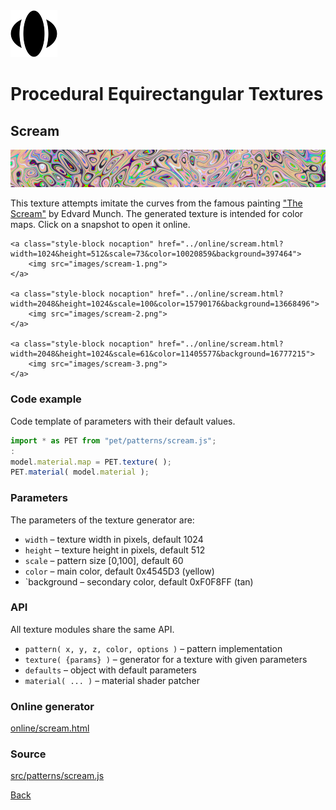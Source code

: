 <img class="logo" src="../assets/logo/logo.png">


# Procedural Equirectangular Textures


## Scream
<img src="images/scream.jpg">

This texture attempts imitate the curves from the famous
painting ["The Scream"](https://en.wikipedia.org/wiki/The_Scream)
by Edvard Munch. The generated texture is intended for color
maps. Click on a snapshot to open it online.

<p class="gallery">

	<a class="style-block nocaption" href="../online/scream.html?width=1024&height=512&scale=73&color=10020859&background=397464">
		<img src="images/scream-1.png">
	</a>

	<a class="style-block nocaption" href="../online/scream.html?width=2048&height=1024&scale=100&color=15790176&background=13668496">
		<img src="images/scream-2.png">
	</a>

	<a class="style-block nocaption" href="../online/scream.html?width=2048&height=1024&scale=61&color=11405577&background=16777215">
		<img src="images/scream-3.png">
	</a>

</p>


### Code example

Code template of parameters with their default values.

```js
import * as PET from "pet/patterns/scream.js";
:
model.material.map = PET.texture( );
PET.material( model.material );
```


### Parameters

The parameters of the texture generator are:

* `width` &ndash; texture width in pixels, default 1024
* `height` &ndash; texture height in pixels, default 512
* `scale` &ndash; pattern size [0,100], default 60
* `color` &ndash; main color, default 0x4545D3 (yellow)
* `background &ndash; secondary color, default 0xF0F8FF (tan)


### API

All texture modules share the same API.

* `pattern( x, y, z, color, options )` &ndash; pattern implementation
* `texture( {params} )` &ndash; generator for a texture with given parameters
* `defaults` &ndash; object with default parameters
* `material( ... )` &ndash; material shader patcher


### Online generator

[online/scream.html](../online/scream.html)


### Source

[src/patterns/scream.js](https://github.com/boytchev/texture-generator/blob/main/src/patterns/scream.js)


		
<div class="footnote">
	<a href="#" onclick="window.history.back(); return false;">Back</a>
</div>